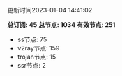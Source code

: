 更新时间2023-01-04 14:41:02

**总订阅: 45**
**总节点: 1034**
**有效节点: 251**
- ss节点: 75
- v2ray节点: 159
- trojan节点: 15
- ssr节点: 2
